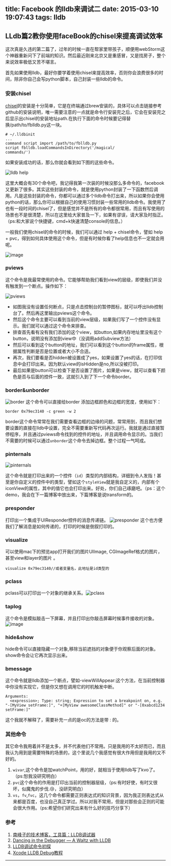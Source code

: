title: Facebook 的lldb来调试二
date: 2015-03-10 19:07:43
tags: lldb
---
## LLdb篇2教你使用faceBook的chisel来提高调试效率
这次真是久违的第二篇了，过年的时候一直在帮家里带孩子，顺便用webStorm这个神器重新问下了前端的知识。然后最近刚来北京又是重感冒，又是找房子，整个来说效率极低又苦不堪言。

首先如果使用lldb，最好你要学着使用chisel来提高效率，否则你会浪费很多的时间，除非你自己会写python脚本，自己封装一些lldb的命令。  

### 安装chisel
[chisel](https://github.com/facebook/chisel)的安装是十分简单，它是在终端通过brew安装的，具体可以点击链接参考github的安装说明，唯一需要注意的一点就是命令行安装完之后，它会在安装完之后显示出chisel的安装地址path.在执行下面的命令时候要记得替换/path/to/fblldb.py这一块。

```
# ~/.lldbinit
...  
command script import /path/to/fblldb.py
script fblldb.loadCommandsInDirectory('/magical/    
commands/')
```

如果安装成功的话，那么你就会看到如下图的这些命令。    

![lldb help](http://m2.img.srcdd.com/farm4/d/2015/0308/22/E835901C12DB9A2018B1FF573B161069_B500_900_500_213.png)

这里大概会有30个命令吧，我记得我第一次装的时候没那么多命令的，facebook又更新了很多。其实这些封装的命令，就是使用python封装了一下函数然后调用。凡是这些封装的命令，你都可以通过多个lldb命令打出来，所以如果你会使用python的话，那么你可以根据自己的使用习惯封装一些常用的lldb命令。我使用了也有一段时间的chisel了，但是感觉并不是所有的命令都很常用，而且有写使用的场景也不是很清楚，所以在这里给大家普及一下，如果有谬误，请大家及时指正。（ps:和大家说个快捷键，cmd+k快速清楚console的信息。）

一般我们使用chisel的命令的时候，我们可以通过 help + chisel命令，譬如 help + pvc，得到如何具体使用这个命令，但是有时候你看了help信息也不一定就会用呢。  

![image](http://m1.img.srcdd.com/farm5/d/2015/0308/22/11C139A4BF9F53F540953BB2F6B307B1_B500_900_500_160.png)    

### pviews  
这个命令是我最常使用的命令。它能够帮助我们看到view的层级，即使我们并没有触发到一个断点。操作如下：    

![pviews](http://m2.img.srcdd.com/farm5/d/2015/0308/22/2032B982DBAF0EB09D1C49D01D64CD63_ORIG_938_714.gif)    

* 如图我没有设置任何断点，只是点击控制台的暂停图标，就可以呼出lldb控制台了。然后再这里输出pviews这个命令。
* 然后这个命令主要可以看到当前的view层级，如果我们写了一个控件没有显示。我们就可以通过这个命令来排查。
* 排查首先看有没有我们添加的这个view，如button,如果内存地址里没有这个button，说明没有添加到view中（没调用addSubview方法）
* 然后可以看到这个button的地址，我们可以看到这个button的frame属性，根据属性判断是否是位置或者大小不合适。
* 再次，我们要看是否hidden被设置成了yes，如果设置了yes的话，在打印信息中会打印出来。因为默认view的isHidden是no,所以没被打印。
* 最后如果是button可以检查下是否设置了图片，如果是view，就可以查看下颜色是否与后面的控件一致，这就引入到了下一个命令border。    

### border&unborder

![border](http://m3.img.srcdd.com/farm5/d/2015/0308/23/2FDA13630E75FB9AA1CD89CBE9B81597_B500_900_500_337.png)
这个命令可以直接给border 添加边框颜色和边框的宽度，使用如下：    

`border 0x79ec3140 -c green -w 2`    

border这个命令常常在我们需要查看边框的边缘的问题，常常用到，而且我们想要设置的直接在lldb中设置，完全不需要重新写代码再次运行。我就是通过直接暂停程序，并且通过pviews命令找到的控件的地址，并且调用命令显示的。当我们不需要的时候可以通过`unborder`这个命令去掉边框。整个过程一气呵成。   

### pinternals
![pinternals](http://m3.img.srcdd.com/farm4/d/2015/0308/23/9817F08BEB31BF19E4A374E2B26113B4_B500_900_500_682.png)  

这个命令就是打印出来的一个控件（`id`）类型的内部结构，详细到令人发指！甚至是你自定义的控件中的类型，譬如这个`styleView`就是我自定义的，内部有个iconView的属性，其中的值它也会打印出来。好处，你们自己琢磨吧。（ps：这个demo，我会在下一篇博客中放出来，下篇博客是说transform的。
  
###   presponder  
打印出一个集成于UIResponder控件的消息传递链。
![presponder](http://m1.img.srcdd.com/farm4/d/2015/0308/23/08D1D5B28A97BC3CDB6C29A65F71C9FB_B500_900_500_377.png)
这个也方便我们了解消息是如何传递的，打印的时候是倒叙打印的。  
###   visualize  
可以使用mac下的预览app打开我们的图片UIImage, CGImageRef格式的图片，甚至view和layer的图片  。

`visualize 0x79ec3140//或者变量名，此地址是id类型的`

### pclass

pclass可以打印出一个对象的继承关系。![pclass](http://m1.img.srcdd.com/farm4/d/2015/0308/23/7DF9C2A62984C55AD2A1237B5BEA6908_B500_900_500_116.png,"pclass命令")
### taplog
这个命令是模拟敲击一下屏幕，并且打印出你敲击屏幕时候事件接收的对象。
![image](http://m3.img.srcdd.com/farm4/d/2015/0308/23/F2F93B95D430C3270D65AC3405BE9327_B500_900_500_101.png)
### hide&show
hide命令可以直接隐藏一个对象,移除当前遮挡的对象便于你观察后面的对象。show命令会让它再次显示出来。

### bmessage

这个命令就是lldb添加一个断点，譬如-viewWillAppear:这个方法，在当前控制器中你没有实现它，但是你又想在调用它的时机触发中断。  

```
Arguments:
  <expression>; Type: string; Expression to set a breakpoint on, e.g. "-[MyView setFrame:]", "+[MyView awesomeClassMethod]" or "-[0xabcd1234 setFrame:]"
```

这个我就不解释了，需要补充一点的是oc的方法是带`：`的。
### 其他命令
其它命令我用着并不是太多，并不代表他们不常用。只是我用的不太好而已，而且我认为用到是需要特殊的场景的，这个里说几个我感觉有很大作用但是我用的又不好的。  
1. `wivar`,这个命令是加watchPoint，用的好，就相当于使用lldb写了kvo了。（ps:恕我没研究明白）  
2. `pvc`这个命令的作用是打印出当前的控制器层级，（ps:有时好使，有时又很坏，似魔鬼的步伐.😢，没研究明白）  
3. `vs`，`fv`,`fvc`，这几个命令都需要正则表达式的知识背景，因为我正则表达式从来都是百度，也没自己真正学过。所以对我不常用，但是对那些会正则的可能会很大作用。（ps:希望你们研究出来有什么好的技巧分享下）  

###   参考

1. [南峰子的技术博客，工具篇：LLDB调试器](http://southpeak.github.io/blog/2015/01/25/gong-ju-pian-:lldbdiao-shi-qi/)  
2. [ Dancing in the Debugger — A Waltz with LLDB](http://www.objc.io/issue-19/lldb-debugging.html)
3. [LLDB调试命令初探](http://www.starfelix.com/blog/2014/03/17/lldbdiao-shi-ming-ling-chu-tan/)
4. [Xcode LLDB Debug教程](http://my.oschina.net/notting/blog/115294)

----

